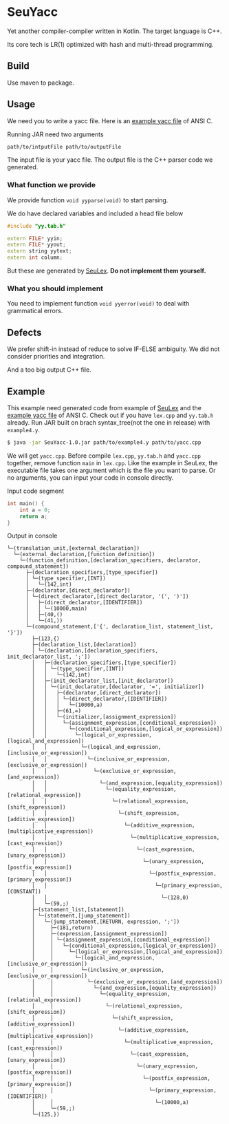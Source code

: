 # SeuYacc

Yet another compiler-compiler written in Kotlin.
The target language is C++.

Its core tech is LR(1) optimized with hash and multi-thread programming.

## Build

Use maven to package.

## Usage

We need you to write a yacc file.
Here is an [example yacc file](resource/example4.y) of ANSI C.

Running JAR need two arguments

```sh
path/to/intputFile path/to/outputFile
```

The input file is your yacc file.
The output file is the C++ parser code we generated.

### What function we provide

We provide function `void yyparse(void)` to start parsing.

We do have declared variables and included a head file below

```cpp
#include "yy.tab.h"

extern FILE* yyin;
extern FILE* yyout;
extern string yytext;
extern int column;
```

But these are generated by [SeuLex](https://github.com/shellqiqi/SeuLex).
**Do not implement them yourself.**

### What you should implement

You need to implement function `void yyerror(void)` to deal with grammatical errors.

## Defects

We prefer shift-in instead of reduce to solve IF-ELSE ambiguity.
We did not consider priorities and integration.

And a too big output C++ file.

## Example

This example need generated code from example of [SeuLex](https://github.com/shellqiqi/SeuLex) and the [example yacc file](resource/example4.y) of ANSI C. Check out if you have `lex.cpp` and `yy.tab.h` already. Run JAR built on brach syntax_tree(not the one in release) with `example4.y`.

```sh
$ java -jar SeuYacc-1.0.jar path/to/example4.y path/to/yacc.cpp
```

We will get `yacc.cpp`. Before compile `lex.cpp`, `yy.tab.h` and `yacc.cpp` together, remove function `main` in `lex.cpp`. Like the example in SeuLex, the executable file takes one argument which is the file you want to parse. Or no arguments, you can input your code in console directly.

Input code segment

```cpp
int main() {
    int a = 0;
    return a;
}
```

Output in console
```
└─(translation_unit,[external_declaration])
  └─(external_declaration,[function_definition])
    └─(function_definition,[declaration_specifiers, declarator, compound_statement])
      ├─(declaration_specifiers,[type_specifier])
      │ └─(type_specifier,[INT])
      │   └─(142,int)
      ├─(declarator,[direct_declarator])
      │ └─(direct_declarator,[direct_declarator, '(', ')'])
      │   ├─(direct_declarator,[IDENTIFIER])
      │   │ └─(10000,main)
      │   ├─(40,()
      │   └─(41,))
      └─(compound_statement,['{', declaration_list, statement_list, '}'])
        ├─(123,{)
        ├─(declaration_list,[declaration])
        │ └─(declaration,[declaration_specifiers, init_declarator_list, ';'])
        │   ├─(declaration_specifiers,[type_specifier])
        │   │ └─(type_specifier,[INT])
        │   │   └─(142,int)
        │   ├─(init_declarator_list,[init_declarator])
        │   │ └─(init_declarator,[declarator, '=', initializer])
        │   │   ├─(declarator,[direct_declarator])
        │   │   │ └─(direct_declarator,[IDENTIFIER])
        │   │   │   └─(10000,a)
        │   │   ├─(61,=)
        │   │   └─(initializer,[assignment_expression])
        │   │     └─(assignment_expression,[conditional_expression])
        │   │       └─(conditional_expression,[logical_or_expression])
        │   │         └─(logical_or_expression,[logical_and_expression])
        │   │           └─(logical_and_expression,[inclusive_or_expression])
        │   │             └─(inclusive_or_expression,[exclusive_or_expression])
        │   │               └─(exclusive_or_expression,[and_expression])
        │   │                 └─(and_expression,[equality_expression])
        │   │                   └─(equality_expression,[relational_expression])
        │   │                     └─(relational_expression,[shift_expression])
        │   │                       └─(shift_expression,[additive_expression])
        │   │                         └─(additive_expression,[multiplicative_expression])
        │   │                           └─(multiplicative_expression,[cast_expression])
        │   │                             └─(cast_expression,[unary_expression])
        │   │                               └─(unary_expression,[postfix_expression])
        │   │                                 └─(postfix_expression,[primary_expression])
        │   │                                   └─(primary_expression,[CONSTANT])
        │   │                                     └─(128,0)
        │   └─(59,;)
        ├─(statement_list,[statement])
        │ └─(statement,[jump_statement])
        │   └─(jump_statement,[RETURN, expression, ';'])
        │     ├─(181,return)
        │     ├─(expression,[assignment_expression])
        │     │ └─(assignment_expression,[conditional_expression])
        │     │   └─(conditional_expression,[logical_or_expression])
        │     │     └─(logical_or_expression,[logical_and_expression])
        │     │       └─(logical_and_expression,[inclusive_or_expression])
        │     │         └─(inclusive_or_expression,[exclusive_or_expression])
        │     │           └─(exclusive_or_expression,[and_expression])
        │     │             └─(and_expression,[equality_expression])
        │     │               └─(equality_expression,[relational_expression])
        │     │                 └─(relational_expression,[shift_expression])
        │     │                   └─(shift_expression,[additive_expression])
        │     │                     └─(additive_expression,[multiplicative_expression])
        │     │                       └─(multiplicative_expression,[cast_expression])
        │     │                         └─(cast_expression,[unary_expression])
        │     │                           └─(unary_expression,[postfix_expression])
        │     │                             └─(postfix_expression,[primary_expression])
        │     │                               └─(primary_expression,[IDENTIFIER])
        │     │                                 └─(10000,a)
        │     └─(59,;)
        └─(125,})
```
